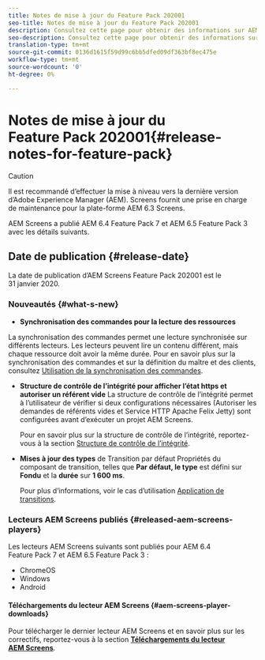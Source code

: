 ```yaml
---
title: Notes de mise à jour du Feature Pack 202001
seo-title: Notes de mise à jour du Feature Pack 202001
description: Consultez cette page pour obtenir des informations sur AEM Screens Feature Pack 202001, publié le 31 janvier 2020.
seo-description: Consultez cette page pour obtenir des informations sur AEM Screens Feature Pack 202001, publié le 31 janvier 2020.
translation-type: tm+mt
source-git-commit: 0136d1615f59d99c6bb5dfed09df363bf8ec475e
workflow-type: tm+mt
source-wordcount: '0'
ht-degree: 0%

---
```



# Notes de mise à jour du Feature Pack 202001{#release-notes-for-feature-pack}

>[!CAUTION]
>
>Il est recommandé d’effectuer la mise à niveau vers la dernière version d’Adobe Experience Manager (AEM). Screens fournit une prise en charge de maintenance pour la plate-forme AEM 6.3 Screens.

AEM Screens a publié AEM 6.4 Feature Pack 7 et AEM 6.5 Feature Pack 3 avec les détails suivants.

## Date de publication {#release-date}

La date de publication d’AEM Screens Feature Pack 202001 est le 31 janvier 2020.

### Nouveautés {#what-s-new}

* **Synchronisation des commandes pour la lecture des ressources**


La synchronisation des commandes permet une lecture synchronisée sur différents lecteurs. Les lecteurs peuvent lire un contenu différent, mais chaque ressource doit avoir la même durée.
Pour en savoir plus sur la synchronisation des commandes et sur la définition du maître et des clients, consultez [Utilisation de la synchronisation des commandes](using-command-sync.md).

* **Structure de contrôle de l’intégrité pour afficher l’état https et autoriser un référent vide**
La structure de contrôle de l’intégrité permet à l’utilisateur de vérifier si deux configurations nécessaires (Autoriser les demandes de référents vides et Service HTTP Apache Felix Jetty) sont configurées avant d’exécuter un projet AEM Screens.

   Pour en savoir plus sur la structure de contrôle de l’intégrité, reportez-vous à la section [Structure de contrôle de l’intégrité](/help/user-guide/configuring-screens-introduction.md#health-check-framework).

* **Mises à jour des types** de Transition par défaut Propriétés du composant de transition, telles que 
**Par défaut, le type** est défini sur **Fondu** et la **durée** sur **1 600 ms**.

   Pour plus d’informations, voir le cas d’utilisation [Application de transitions](/help/user-guide/applying-transitions.md).


### Lecteurs AEM Screens publiés {#released-aem-screens-players}

Les lecteurs AEM Screens suivants sont publiés pour AEM 6.4 Feature Pack 7 et AEM 6.5 Feature Pack 3 :

* ChromeOS
* Windows
* Android

#### Téléchargements du lecteur AEM Screens {#aem-screens-player-downloads}

Pour télécharger le dernier lecteur AEM Screens et en savoir plus sur les correctifs, reportez-vous à la section [**Téléchargements du lecteur AEM Screens**](https://download.macromedia.com/screens/).
